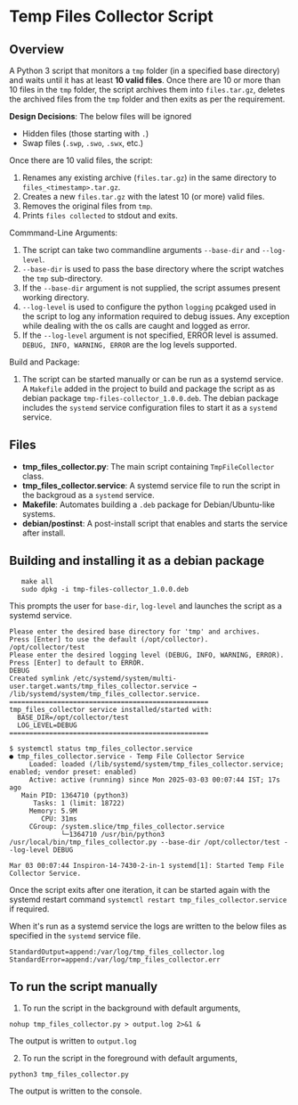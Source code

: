# Temp Files Collector Script

## Overview
A Python 3 script that monitors a `tmp` folder (in a specified base directory)
and waits until it has at least **10 valid files**.  Once there are 10 or more than 10 files in the `tmp` folder, the script archives them into `files.tar.gz`, deletes the archived files from the `tmp` folder and then exits as per the requirement.

**Design Decisions**:
The below files will be ignored
- Hidden files (those starting with `.`)
- Swap files (`.swp`, `.swo`, `.swx`, etc.)

Once there are 10 valid files, the script:
1. Renames any existing archive (`files.tar.gz`) in the same directory to `files_<timestamp>.tar.gz`.
2. Creates a new `files.tar.gz` with the latest 10 (or more) valid files.
3. Removes the original files from `tmp`.
4. Prints `files collected` to stdout and exits.

Commmand-Line Arguments:
1. The script can take two commandline arguments `--base-dir` and `--log-level`.
2. `--base-dir` is used to pass the base directory where the script watches the `tmp` sub-directory.
3. If the `--base-dir` argument is not supplied, the script assumes present working directory.
4. `--log-level` is used to configure the python `logging` pcakged used in the script to log any information required to debug issues. Any exception while dealing with the os calls are caught and logged as error.
5. If the `--log-level` argument is not specified, ERROR level is assumed. `DEBUG, INFO, WARNING, ERROR` are the log levels supported.

Build and Package:
1. The script can be started manually or can be run as a systemd service. A `Makefile` added in the project to build and package the script as as debian package `tmp-files-collector_1.0.0.deb`. The debian package includes the `systemd` service configuration files to start it as a `systemd` service. 

## Files
- **tmp_files_collector.py**: The main script containing `TmpFileCollector` class.
- **tmp_files_collector.service**: A systemd service file to run the script in the backgroud as a `systemd` service.
- **Makefile**: Automates building a `.deb` package for Debian/Ubuntu-like systems.
- **debian/postinst**: A post-install script that enables and starts the service after install.

## Building and installing it as a debian package
```
   make all
   sudo dpkg -i tmp-files-collector_1.0.0.deb
```
This prompts the user for `base-dir`, `log-level` and launches the script as a systemd service.
```
Please enter the desired base directory for 'tmp' and archives.
Press [Enter] to use the default (/opt/collector).
/opt/collector/test
Please enter the desired logging level (DEBUG, INFO, WARNING, ERROR).
Press [Enter] to default to ERROR.
DEBUG
Created symlink /etc/systemd/system/multi-user.target.wants/tmp_files_collector.service → /lib/systemd/system/tmp_files_collector.service.
==================================================
tmp_files_collector service installed/started with:
  BASE_DIR=/opt/collector/test
  LOG_LEVEL=DEBUG
==================================================
``` 
```
$ systemctl status tmp_files_collector.service 
● tmp_files_collector.service - Temp File Collector Service
     Loaded: loaded (/lib/systemd/system/tmp_files_collector.service; enabled; vendor preset: enabled)
     Active: active (running) since Mon 2025-03-03 00:07:44 IST; 17s ago
   Main PID: 1364710 (python3)
      Tasks: 1 (limit: 18722)
     Memory: 5.9M
        CPU: 31ms
     CGroup: /system.slice/tmp_files_collector.service
             └─1364710 /usr/bin/python3 /usr/local/bin/tmp_files_collector.py --base-dir /opt/collector/test --log-level DEBUG

Mar 03 00:07:44 Inspiron-14-7430-2-in-1 systemd[1]: Started Temp File Collector Service.
```
Once the script exits after one iteration, it can be started again with the systemd restart command `systemctl restart tmp_files_collector.service` if required.

When it's run as a systemd service the logs are written to the below files as specified in the `systemd` service file.
```
StandardOutput=append:/var/log/tmp_files_collector.log
StandardError=append:/var/log/tmp_files_collector.err
```


## To run the script manually
1. To run the script in the background with default arguments,
```
nohup tmp_files_collector.py > output.log 2>&1 &
```
The output is written to `output.log`

2. To run the script in the foreground with default arguments,
```
python3 tmp_files_collector.py
```
The output is written to the console.


